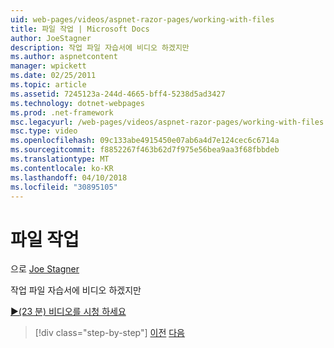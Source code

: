 ```yaml
---
uid: web-pages/videos/aspnet-razor-pages/working-with-files
title: 파일 작업 | Microsoft Docs
author: JoeStagner
description: 작업 파일 자습서에 비디오 하겠지만
ms.author: aspnetcontent
manager: wpickett
ms.date: 02/25/2011
ms.topic: article
ms.assetid: 7245123a-244d-4665-bff4-5238d5ad3427
ms.technology: dotnet-webpages
ms.prod: .net-framework
msc.legacyurl: /web-pages/videos/aspnet-razor-pages/working-with-files
msc.type: video
ms.openlocfilehash: 09c133abe4915450e07ab6a4d7e124cec6c6714a
ms.sourcegitcommit: f8852267f463b62d7f975e56bea9aa3f68fbbdeb
ms.translationtype: MT
ms.contentlocale: ko-KR
ms.lasthandoff: 04/10/2018
ms.locfileid: "30895105"
---
```

<a name="working-with-files"></a>파일 작업
====================
으로 [Joe Stagner](https://github.com/JoeStagner)

작업 파일 자습서에 비디오 하겠지만

[&#9654;(23 분) 비디오를 시청 하세요](https://channel9.msdn.com/Blogs/ASP-NET-Site-Videos/working-with-files)

> [!div class="step-by-step"]
> [이전](displaying-data-in-a-chart-part-2.md)
> [다음](working-with-images.md)
